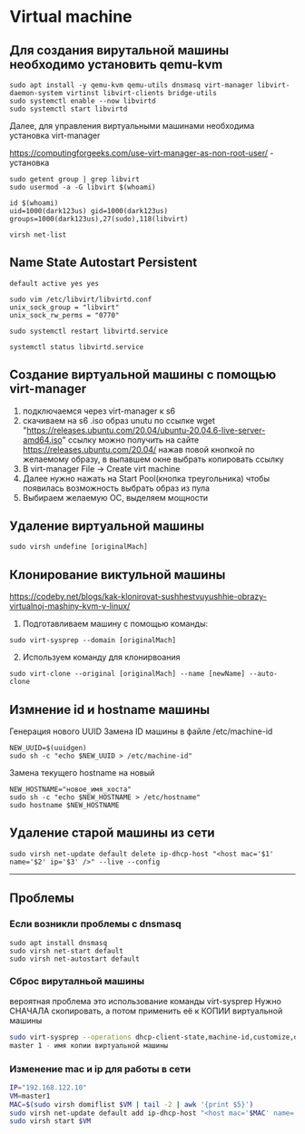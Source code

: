 # Virtual machine

## Для создания вирутальной машины  необходимо установить qemu-kvm
```
sudo apt install -y qemu-kvm qemu-utils dnsmasq virt-manager libvirt-daemon-system virtinst libvirt-clients bridge-utils
sudo systemctl enable --now libvirtd
sudo systemctl start libvirtd
```

Далее, для управления виртуальными машинами необходима установка virt-manager

https://computingforgeeks.com/use-virt-manager-as-non-root-user/ - установка
```
sudo getent group | grep libvirt
sudo usermod -a -G libvirt $(whoami)

id $(whoami)
uid=1000(dark123us) gid=1000(dark123us) groups=1000(dark123us),27(sudo),118(libvirt)

virsh net-list
```

## Name State Autostart Persistent
```
default active yes yes

sudo vim /etc/libvirt/libvirtd.conf
unix_sock_group = "libvirt"
unix_sock_rw_perms = "0770"

sudo systemctl restart libvirtd.service

systemctl status libvirtd.service 
```
## Создание виртуальной машины с помощью virt-manager 

1) подключаемся через virt-manager к s6
2) скачиваем на s6 .iso образ unutu по ссылке wget "https://releases.ubuntu.com/20.04/ubuntu-20.04.6-live-server-amd64.iso"
ссылку можно получить на сайте https://releases.ubuntu.com/20.04/ нажав повой кнопкой по желаемому образу, в выпавшем окне выбрать копировать ссылку
3) В virt-manager File -> Create virt machine
4) Далее нужно нажать на Start Pool(кнопка треугольника) чтобы появилась возможность выбрать образ из пула
5) Выбираем желаемую ОС, выделяем мощности

## Удаление виртуальной машины 
```
sudo virsh undefine [originalMach]
```

## Клонирование виктульной машины

https://codeby.net/blogs/kak-klonirovat-sushhestvuyushhie-obrazy-virtualnoj-mashiny-kvm-v-linux/

1) Подготавливаем машину с помощью команды:
```
sudo virt-sysprep --domain [originalMach] 
```
2) Используем команду для клонирвоания
```
sudo virt-clone --original [originalMach] --name [newName] --auto-clone
```

## Измнение id и hostname машины

Генерация нового UUID
Замена ID машины в файле /etc/machine-id
```
NEW_UUID=$(uuidgen)
sudo sh -c "echo $NEW_UUID > /etc/machine-id"
```
Замена текущего hostname на новый
```
NEW_HOSTNAME="новое_имя_хоста"
sudo sh -c "echo $NEW_HOSTNAME > /etc/hostname"
sudo hostname $NEW_HOSTNAME
```

## Удаление старой машины из сети 
```
sudo virsh net-update default delete ip-dhcp-host "<host mac='$1' name='$2' ip='$3' />" --live --config
```

---
## Проблемы 

### Если возникли проблемы с dnsmasq
```
sudo apt install dnsmasq
sudo virsh net-start default
sudo virsh net-autostart default
```

### Сброс вируталньой машины

вероятная проблема это использование команды virt-sysprep
Нужно СНАЧАЛА скопировать, а потом применить её к КОПИИ виртуальной машины
``` bash
sudo virt-sysprep --operations dhcp-client-state,machine-id,customize,dhcp-server-state,net-hwaddr,net-hostname --hostname master1 -d master1
master 1 - имя копии виртуальной машины
```

### Изменение mac и ip для работы в сети 

``` bash
IP="192.168.122.10"
VM=master1
MAC=$(sudo virsh domiflist $VM | tail -2 | awk '{print $5}')
sudo virsh net-update default add ip-dhcp-host "<host mac='$MAC' name='$VM' ip='$IP' />" --live --config
sudo virsh start $VM
```
